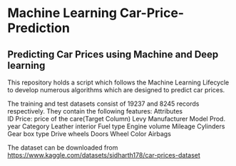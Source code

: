 # Machine Learning Car-Price-Prediction
## Predicting Car Prices using Machine and Deep learning

This repository holds a script which follows the Machine Learning Lifecycle to develop numerous algorithms which are designed to predict car prices. 



The training and test datasets consist of 19237 and 8245 records respectively. They contain the following features: 
Attributes <br>
ID
Price: price of the care(Target Column)
Levy
Manufacturer
Model
Prod. year
Category
Leather interior
Fuel type
Engine volume
Mileage
Cylinders
Gear box type
Drive wheels
Doors
Wheel
Color
Airbags

The dataset can be downloaded from https://www.kaggle.com/datasets/sidharth178/car-prices-dataset 
